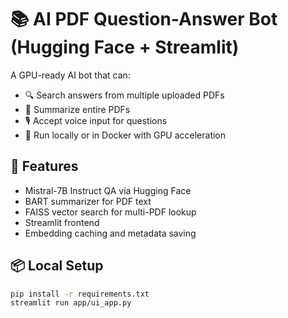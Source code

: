 # 📚 AI PDF Question-Answer Bot (Hugging Face + Streamlit)

A GPU-ready AI bot that can:
- 🔍 Search answers from multiple uploaded PDFs
- 📖 Summarize entire PDFs
- 🎙️ Accept voice input for questions
- 🚀 Run locally or in Docker with GPU acceleration

## 🚀 Features
- Mistral-7B Instruct QA via Hugging Face
- BART summarizer for PDF text
- FAISS vector search for multi-PDF lookup
- Streamlit frontend
- Embedding caching and metadata saving

## 📦 Local Setup

```bash
pip install -r requirements.txt
streamlit run app/ui_app.py
